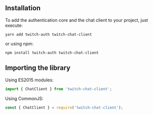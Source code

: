 ## Installation

To add the authentication core and the chat client to your project, just execute:

	yarn add twitch-auth twitch-chat-client

or using npm:

	npm install twitch-auth twitch-chat-client

## Importing the library

Using ES2015 modules:

```typescript
import { ChatClient } from 'twitch-chat-client';
```

Using CommonJS:

```typescript
const { ChatClient } = require('twitch-chat-client');
```
